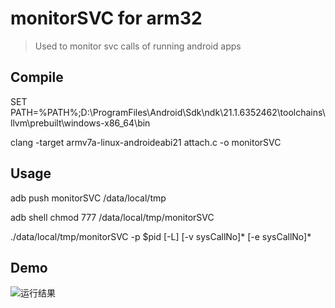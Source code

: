 # monitorSVC for arm32
> Used to monitor svc calls of running android apps

## Compile
SET PATH=%PATH%;D:\ProgramFiles\Android\Sdk\ndk\21.1.6352462\toolchains\llvm\prebuilt\windows-x86_64\bin

clang -target armv7a-linux-androideabi21 attach.c -o monitorSVC

## Usage

adb push monitorSVC /data/local/tmp

adb shell chmod 777 /data/local/tmp/monitorSVC

./data/local/tmp/monitorSVC  -p $pid <pid to be traced>
	[-L] <list sysCallTable>
	[-v sysCallNo]* <ignore sysCallNo>
	[-e sysCallNo]* <filter sysCallNo>

## Demo
![运行结果](https://github.com/liukuo362573/monitorSVC/monitorSVC.png)
    